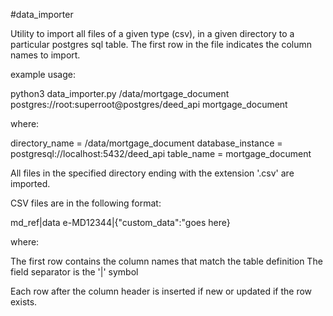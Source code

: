 #data_importer

Utility to import all files of a given type (csv), in a given directory
to a particular postgres sql table. The first row in the file indicates
the column names to import.

example usage:

python3 data_importer.py /data/mortgage_document postgres://root:superroot@postgres/deed_api mortgage_document


where:

directory_name = /data/mortgage_document
database_instance = postgresql://localhost:5432/deed_api
table_name = mortgage_document

All files in the specified directory ending with the extension '.csv' are imported.

CSV files are in the following format:

md_ref|data
e-MD12344|{"custom_data":"goes here}

where:

The first row contains the column names that match the table definition
The field separator is the '|' symbol

Each row after the column header is inserted if new or updated if the row exists.


